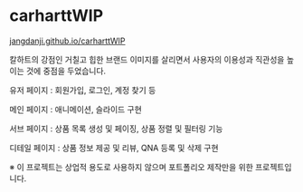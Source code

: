 # carharttWIP

[jangdanji.github.io/carharttWIP](https://jangdanji.github.io/carharttWIP)

칼하트의 강점인 거칠고 힙한 브랜드 이미지를 살리면서 사용자의 이용성과 직관성을 높이는 것에 중점을 두었습니다.

유저 페이지 : 회원가입, 로그인, 계정 찾기 등

메인 페이지 : 애니메이션, 슬라이드 구현

서브 페이지 : 상품 목록 생성 및 페이징, 상품 정렬 및 필터링 기능

디테일 페이지 : 상품 정보 제공 및 리뷰, QNA 등록 및 삭제 구현


※ 이 프로젝트는 상업적 용도로 사용하지 않으며 포트폴리오 제작만을 위한 프로젝트입니다.
